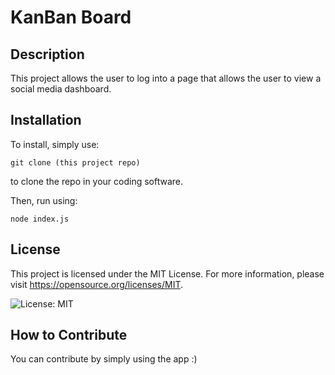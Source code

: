 
# KanBan Board

## Description

This project allows the user to log into a page that allows the user to view a social media dashboard.

## Installation

To install, simply use:

    git clone (this project repo)
    
to clone the repo in your coding software.

Then, run using:

    node index.js


## License

This project is licensed under the MIT License. For more information, please visit https://opensource.org/licenses/MIT.
    

![License: MIT](https://img.shields.io/badge/License-MIT-yellow.svg)

## How to Contribute

You can contribute by simply using the app :)
  
